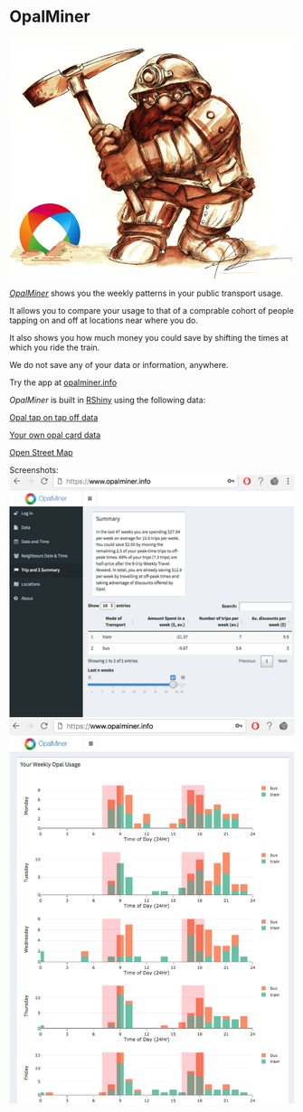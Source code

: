 # OpalMiner

![OpalMiner](./www/miner.png)

[*OpalMiner*](https://opalminer.info) shows you the weekly patterns in your public transport usage.

It allows you to compare your usage to that of a comprable cohort of people tapping on and off at locations near where you do.

It also shows you how much money you could save by shifting the times at which you ride the train.

We do not save any of your data or information, anywhere.

Try the app at [opalminer.info](https://opalminer.info)

*OpalMiner* is built in [RShiny](https://shiny.rstudio.com/) using the following data:

[Opal tap on tap off data](https://opendata.transport.nsw.gov.au/dataset/opal-tap-on-and-tap-off)

[Your own opal card data](https://www.opal.com.au)

[Open Street Map](https://www.openstreetmap.org/)


Screenshots:
![Screenshot 1](./www/Screenshot1.png)
![Screenshot 2](./www/Screenshot2.png)
